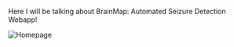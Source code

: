 Here I will be talking about BrainMap: Automated Seizure Detection Webapp!

![Homepage](/assets/img/BrainMap/BrainMapPresentation0m3s.jpg.jpg)

<!-- ![Homepage](/assets/img/BrainMap/BrainMapPresentation%20-%20frame%20at%200m20s.jpg)

![Homepage](/assets/img/BrainMap/BrainMapPresentation%20-%20frame%20at%200m22s.jpg)

![Homepage](/assets/img/BrainMap/BrainMapPresentation%20-%20frame%20at%200m40s.jpg)

![Homepage](/assets/img/BrainMap/BrainMapPresentation%20-%20frame%20at%200m43s.jpg)

![Homepage](/assets/img/BrainMap/BrainMapPresentation%20-%20frame%20at%200m48s.jpg)

![Homepage](/assets/img/BrainMap/BrainMapPresentation%20-%20frame%20at%200m52s.jpg)

![Homepage](/assets/img/BrainMap/BrainMapPresentation%20-%20frame%20at%201m0s.jpg)

![Homepage](/assets/img/BrainMap/BrainMapPresentation%20-%20frame%20at%201m2s.jpg)

![Homepage](/assets/img/BrainMap/BrainMapPresentation%20-%20frame%20at%201m4s.jpg)

![Homepage](/assets/img/BrainMap/BrainMapPresentation%20-%20frame%20at%201m6s.jpg)

![Homepage](/assets/img/BrainMap/BrainMapPresentation%20-%20frame%20at%201m23s.jpg)

![Homepage](/assets/img/BrainMap/BrainMapPresentation%20-%20frame%20at%201m24s.jpg)  -->

